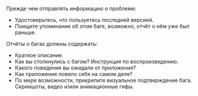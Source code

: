 Прежде чем отправлять информацию о проблеме:
- Удостоверьтесь, что пользуетесь последней версией.
- Поищите упоминание об этом баге, возможно, отчёт о нём уже был раньше.

Отчёты о багах должны содержать:

- Краткое описание.
- Как вы столкнулись с багом? Инструкция по воспроизведению.
- Какого поведения вы ожидали от приложения?
- Как приложение повело себя на самом деле?
- По мере возможности, прикрепите визуальное подтверждение бага. Скриншоты, видео и/или анимационные гифы.